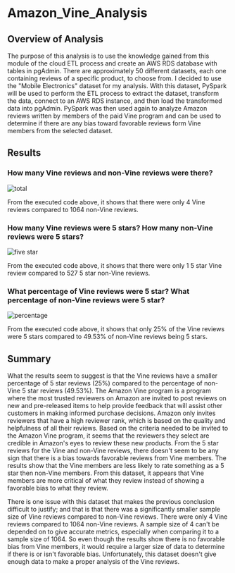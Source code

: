 # Amazon_Vine_Analysis


## Overview of Analysis

The purpose of this analysis is to use the knowledge gained from this module of the cloud ETL process and create an AWS RDS database with tables in pgAdmin. There are approximately 50 different datasets, each one containing reviews of a specific product, to choose from. I decided to use the "Mobile Electronics" dataset for my analysis. With this dataset, PySpark will be used to perform the ETL process to extract the dataset, transform the data, connect to an AWS RDS instance, and then load the transformed data into pgAdmin. PySpark was then used again to analyze Amazon reviews written by members of the paid Vine program and can be used to determine if there are any bias toward favorable reviews form Vine members from the selected dataset. 


## Results

### How many Vine reviews and non-Vine reviews were there?
  
![total](https://user-images.githubusercontent.com/75760493/121084590-71a3f080-c7a6-11eb-89ae-1b81138546b4.PNG)

From the executed code above, it shows that there were only 4 Vine reviews compared to 1064 non-Vine reviews.


### How many Vine reviews were 5 stars? How many non-Vine reviews were 5 stars?

![five star](https://user-images.githubusercontent.com/75760493/121083715-613f4600-c7a5-11eb-91d4-514611f10de1.PNG)
  
From the executed code above, it shows that there were only 1 5 star Vine review compared to 527 5 star non-Vine reviews. 


### What percentage of Vine reviews were 5 star? What percentage of non-Vine reviews were 5 star?

![percentage](https://user-images.githubusercontent.com/75760493/121084748-a57f1600-c7a6-11eb-8094-0a9195a7766d.PNG)

From the executed code above, it shows that only 25% of the Vine reviews were 5 stars compared to 49.53% of non-Vine reviews being 5 stars.


## Summary

What the results seem to suggest is that the Vine reviews have a smaller percentage of 5 star reviews (25%) compared to the percentage of non-Vine 5 star reviews (49.53%). The Amazon Vine program is a program where the most trusted reviewers on Amazon are invited to post reviews on new and pre-released items to help provide feedback that will assist other customers in making informed purchase decisions. Amazon only invites reviewers that have a high reviewer rank, which is based on the quality and helpfulness of all their reviews. Based on the criteria needed to be invited to the Amazon Vine program, it seems that the reviewers they select are credible in Amazon's eyes to review these new products. From the 5 star reviews for the Vine and non-Vine reviews, there doesn't seem to be any sign that there is a bias towards favorable reviews from Vine members. The results show that the Vine members are less likely to rate something as a 5 star then non-Vine members. From this dataset, it appears that Vine members are more critical of what they review instead of showing a favorable bias to what they review. 

There is one issue with this dataset that makes the previous conclusion difficult to justify; and that is that there was a significantly smaller sample size of Vine reviews compared to non-Vine reviews. There were only 4 Vine reviews compared to 1064 non-Vine reviews. A sample size of 4 can't be depended on to give accurate metrics, especially when comparing it to a sample size of 1064. So even though the results show there is no favorable bias from Vine members, it would require a larger size of data to determine if there is or isn't favorable bias. Unfortunately, this dataset doesn't give enough data to make a proper analysis of the Vine reviews. 

